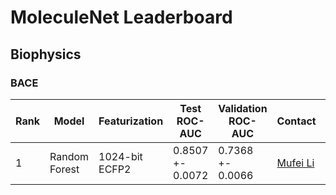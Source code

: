 # MoleculeNet Leaderboard

## Biophysics

### BACE

| Rank | Model         | Featurization  | Test ROC-AUC     | Validation ROC-AUC | Contact                           | References	                                                                              | Date          |
| ---- | ------------- | -------------- | ---------------- | ------------------ | --------------------------------- | ---------------------------------------------------------------------------------------- | ------------- |
| 1    | Random Forest | 1024-bit ECFP2 | 0.8507 +- 0.0072 | 0.7368 +- 0.0066   | [Mufei Li](mufeili1996@gmail.com) | [Paper](https://www.stat.berkeley.edu/~breiman/randomforest2001.pdf), [Code](./examples) | Dec 2nd, 2020 |
